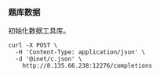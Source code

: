 ### 题库数据
初始化数据工具库。


```
curl -X POST \
  -H 'Content-Type: application/json' \
  -d '@inet/c.json' \
    http://8.135.66.238:12276/completions
```
